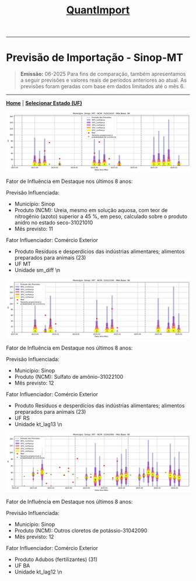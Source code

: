 <header>
    <h1><a href="https://quantimportbrazil.github.io/Sobre/">QuantImport</a></h1>
</header>

---

# Previsão de Importação - Sinop-MT

> **Emissão:** 06-2025
> Para fins de comparação, também apresentamos a seguir previsões e valores reais de períodos anteriores ao atual.
> As previsões foram geradas com base em dados limitados até o mês 6.

---

**[Home](https://quantimportbrazil.github.io/Sobre/)** | **[Selecionar Estado (UF)](https://quantimportbrazil.github.io/Unidades_Federativas/)**


![Gráfico de Previsão](31021010.png)

Fator de Influência em Destaque nos últimos 8 anos:

Previsão Influenciada:
- Município: Sinop
- Produto (NCM): Ureia, mesmo em solução aquosa, com teor de nitrogênio (azoto) superior a 45 %, em peso, calculado sobre o produto anidro no estado seco-31021010 
- Mês previsto: 11


Fator Influenciador: Comércio Exterior
- Produto Resíduos e desperdícios das indústrias alimentares; alimentos preparados para animais (23)
- UF MT
- Unidade sm_diff
\n




![Gráfico de Previsão](31022100.png)

Fator de Influência em Destaque nos últimos 8 anos:

Previsão Influenciada:
- Município: Sinop
- Produto (NCM): Sulfato de amônio-31022100 
- Mês previsto: 12


Fator Influenciador: Comércio Exterior
- Produto Resíduos e desperdícios das indústrias alimentares; alimentos preparados para animais (23)
- UF RS
- Unidade kt_lag13
\n




![Gráfico de Previsão](31042090.png)

Fator de Influência em Destaque nos últimos 8 anos:

Previsão Influenciada:
- Município: Sinop
- Produto (NCM): Outros cloretos de potássio-31042090 
- Mês previsto: 12


Fator Influenciador: Comércio Exterior
- Produto Adubos (fertilizantes) (31)
- UF BA
- Unidade kt_lag12
\n


